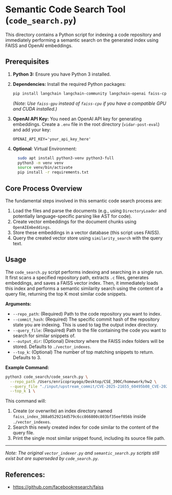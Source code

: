 # Semantic Code Search Tool (`code_search.py`)

This directory contains a Python script for indexing a code repository and immediately performing a semantic search on the generated index using FAISS and OpenAI embeddings.

## Prerequisites

1.  **Python 3:** Ensure you have Python 3 installed.
2.  **Dependencies:** Install the required Python packages:
    ```bash
    pip install langchain langchain-community langchain-openai faiss-cpu python-dotenv tqdm
    ```
    *(Note: Use `faiss-gpu` instead of `faiss-cpu` if you have a compatible GPU and CUDA installed.)*
3.  **OpenAI API Key:** You need an OpenAI API key for generating embeddings. Create a `.env` file in the root directory (`vidar-post-eval`) and add your key:
    ```
    OPENAI_API_KEY='your_api_key_here'
4. **Optional**: Virtual Environment:

    ```bash
      sudo apt install python3-venv python3-full
      python3 -m venv venv
      source venv/bin/activate
      pip install -r requirements.txt
    ```


## Core Process Overview

The fundamental steps involved in this semantic code search process are:

1.  Load the files and parse the documents (e.g., using `DirectoryLoader` and potentially language-specific parsing like AST for code).
2.  Create vector embeddings for the document chunks using `OpenAIEmbeddings`.
3.  Store these embeddings in a vector database (this script uses FAISS).
4.  Query the created vector store using `similarity_search` with the query text.

## Usage

The `code_search.py` script performs indexing and searching in a single run. It first scans a specified repository path, extracts `.c` files, generates embeddings, and saves a FAISS vector index. Then, it immediately loads this index and performs a semantic similarity search using the content of a query file, returning the top K most similar code snippets.

**Arguments:**

*   `--repo_path`: (Required) Path to the code repository you want to index.
*   `--commit_hash`: (Required) The specific commit hash of the repository state you are indexing. This is used to tag the output index directory.
*   `--query_file`: (Required) Path to the file containing the code you want to search for similar snippets of.
*   `--output_dir`: (Optional) Directory where the FAISS index folders will be stored. Defaults to `./vector_indexes`.
*   `--top_k`: (Optional) The number of top matching snippets to return. Defaults to 3.

**Example Command:**

```bash
python3 code_search/code_search.py \
  --repo_path /Users/enricoprayogo/Desktop/CSE_390C/homework/hw2 \
  --query_file "./input/upstream_commit/CVE-2025-21655_60495b08_CVE-2025-21655_eventfd.c" \
  --top_k 1 \
```

This command will:
1.  Create (or overwrite) an index directory named `faiss_index_388a0529214d579c6cc866800c803bf35eef056b` inside `./vector_indexes`.
2.  Search this newly created index for code similar to the content of the query file.
3.  Print the single most similar snippet found, including its source file path.

---
*Note: The original `vector_indexer.py` and `semantic_search.py` scripts still exist but are superseded by `code_search.py`.*

## References:
- https://github.com/facebookresearch/faiss